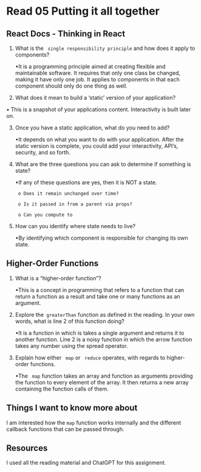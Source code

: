 # Read 05 Putting it all together

## React Docs - Thinking in React

1. What is the <code> single responsibility principle</code>   and how does it apply to components?

    •It is a programming principle aimed at creating flexible and maintainable software. It requires that only one class be changed, making it have only one job. It applies to components in that each component should only do one thing as well.

2. What does it mean to build a ‘static’ version of your application?

• This is a snapshot of your applications content. Interactivity is built later on.

3. Once you have a static application, what do you need to add?

    •It depends on what you want to do with your application. After the static version is complete, you could add your interactivity, API’s, security, and so forth.

4. What are the three questions you can ask to determine if something is state?

    •If any of these questions are yes, then it is NOT a state.

        o Does it remain unchanged over time?

        o Is it passed in from a parent via props?

        o Can you compute to

5. How can you identify where state needs to live?

    •By identifying which component is responsible for changing its own state.

## Higher-Order Functions

1. What is a “higher-order function”?

    •This is a concept in programming that refers to a function that can return a function as a result and take one or many functions as an argument.

2. Explore the<code> greaterThan</code>   function as defined in the reading. In your own words, what is line 2 of this function doing?

    •It is a function in which is takes a single argument and returns it to another function. Line 2 is a noisy function in which the arrow function takes any number using the spread operator.

3. Explain how either <code> map</code>   or <code> reduce</code> operates, with regards to higher-order functions.

    •The <code> map</code> function takes an array and function as arguments providing the function to every element of the array. It then returns a new array containing the function calls of them.


## Things I want to know more about

I am interested how the <code>map</code>  function works internally and the different callback functions that can be passed through.

## Resources

I used all the reading material and ChatGPT for this assignment.
